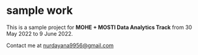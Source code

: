 # sample work
This is a sample project for **MOHE + MOSTI Data Analytics Track** from 30 May 2022 to 9 June 2022.

Contact me at nurdayana9956@gmail.com
